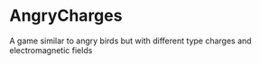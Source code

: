 # AngryCharges
A game similar to angry birds but with different type charges and electromagnetic fields
